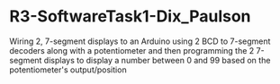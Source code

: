 # R3-SoftwareTask1-Dix_Paulson
 Wiring 2, 7-segment displays to an Arduino using 2 BCD to 7-segment decoders along with a potentiometer and then programming the 2 7-segment displays to display a number between 0 and 99 based on the potentiometer's output/position
